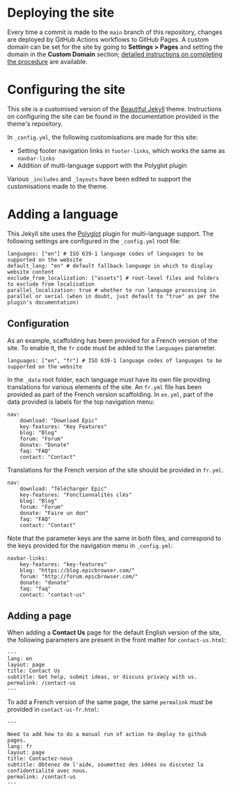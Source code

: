 # Deploying the site

Every time a commit is made to the `main` branch of this repository, changes are deployed by GitHub Actions workflows to GitHub Pages. A custom domain can be set for the site by going to **Settings > Pages** and setting the domain in the **Custom Domain** section; [detailed instructions on completing the procedure](https://docs.github.com/en/pages/configuring-a-custom-domain-for-your-github-pages-site/about-custom-domains-and-github-pages) are available.

# Configuring the site

This site is a customised version of the [Beautiful Jekyll](https://github.com/daattali/beautiful-jekyll) theme. Instructions on configuring the site can be found in the documentation provided in the theme's repository.

In `_config.yml`, the following customisations are made for this site:

* Setting footer navigation links in `footer-links`, which works the same as `navbar-links`
* Addition of multi-language support with the Polyglot plugin

Various `_includes` and `_layouts` have been edited to support the customisations made to the theme.

# Adding a language

This Jekyll site uses the [Polyglot](https://github.com/untra/polyglot) plugin for multi-language support. The following settings are configured in the `_config.yml` root file:

```
languages: ["en"] # ISO 639-1 language codes of languages to be supported on the website
default_lang: "en" # default fallback language in which to display website content
exclude_from_localization: ["assets"] # root-level files and folders to exclude from localisation
parallel_localization: true # whether to run language processing in parallel or serial (when in doubt, just default to "true" as per the plugin's documentation)
```

## Configuration
As an example, scaffolding has been provided for a French version of the site. To enable it, the `fr` code must be added to the `languages` parameter.

```
languages: ["en", "fr"] # ISO 639-1 language codes of languages to be supported on the website
```

In the `_data` root folder, each language must have its own file providing translations for various elements of the site. An `fr.yml` file has been provided as part of the French version scaffolding. In `en.yml`, part of the data provided is labels for the top navigation menu:

```
nav:
    download: "Download Epic"
    key-features: "Key Features"
    blog: "Blog"
    forum: "Forum"
    donate: "Donate"
    faq: "FAQ"
    contact: "Contact"
```

Translations for the French version of the site should be provided in `fr.yml`.

```
nav:
    download: "Télécharger Epic"
    key-features: "Fonctionnalités clés"
    blog: "Blog"
    forum: "Forum"
    donate: "Faire un don"
    faq: "FAQ"
    contact: "Contact"
```

Note that the parameter keys are the same in both files, and correspond to the keys provided for the navigation menu in `_config.yml`:

```
navbar-links:
    key-features: "key-features"
    blog: "https://blog.epicbrowser.com/"
    forum: "http://forum.epicbrowser.com/"
    donate: "donate"
    faq: "faq"
    contact: "contact-us"
```

## Adding a page
When adding a **Contact Us** page for the default English version of the site, the following parameters are present in the front matter for `contact-us.html`:

```
---
lang: en
layout: page
title: Contact Us
subtitle: Get help, submit ideas, or discuss privacy with us.
permalink: /contact-us
---
```

To add a French version of the same page, the same `permalink` must be provided in `contact-us-fr.html`:

```
---

Need to add how to do a manual run of action to deploy to github pages.  
lang: fr
layout: page
title: Contactez-nous
subtitle: Obtenez de l'aide, soumettez des idées ou discutez la confidentialité avec nous.
permalink: /contact-us
---
```
